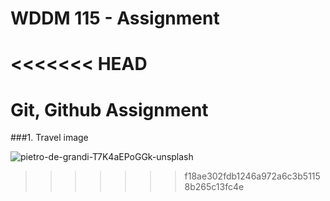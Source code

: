 # WDDM 115 - Assignment

<<<<<<< HEAD
=======
# Git, Github Assignment

###1. Travel image

![pietro-de-grandi-T7K4aEPoGGk-unsplash](https://user-images.githubusercontent.com/97710314/154193609-10b8eea5-6fe8-447c-a630-c8ab5592c172.jpg)
>>>>>>> f18ae302fdb1246a972a6c3b51158b265c13fc4e
